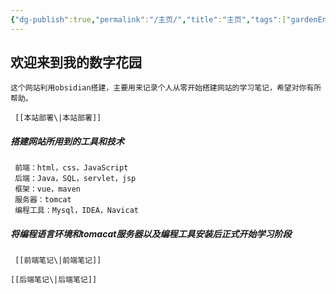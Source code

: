 ```yaml
---
{"dg-publish":true,"permalink":"/主页/","title":"主页","tags":["gardenEntry"],"noteIcon":""}
---
```


## 欢迎来到我的数字花园


    这个网站利用obsidian搭建，主要用来记录个人从零开始搭建网站的学习笔记，希望对你有所帮助。
    
     [[本站部署\|本站部署]]
##### 搭建网站所用到的工具和技术

     前端：html，css，JavaScript
     后端：Java，SQL，servlet，jsp
     框架：vue，maven
     服务器：tomcat
     编程工具：Mysql，IDEA，Navicat
     
##### 将编程语言环境和tomacat服务器以及编程工具安装后正式开始学习阶段


     [[前端笔记\|前端笔记]]
     
    [[后端笔记\|后端笔记]]
